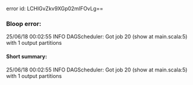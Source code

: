 error id: LCHlGvZkv9XGp02mIFOvLg==
### Bloop error:

25/06/18 00:02:55 INFO DAGScheduler: Got job 20 (show at main.scala:5) with 1 output partitions
#### Short summary: 

25/06/18 00:02:55 INFO DAGScheduler: Got job 20 (show at main.scala:5) with 1 output partitions